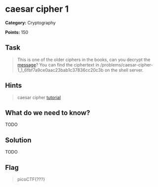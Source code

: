 # caesar cipher 1 

**Category:** Cryptography

**Points:** 150

## Task

> This is one of the older ciphers in the books, can you decrypt the [message](Files/ciphertext)? You can find the ciphertext in /problems/caesar-cipher-1_1_6fbf7a9ce0aac23bab1c37836cc20c3b on the shell server. 

## Hints

> caesar cipher [tutorial](https://learncryptography.com/classical-encryption/caesar-cipher)


## What do we need to know?

TODO

## Solution

TODO

## Flag

> picoCTF{???}

 